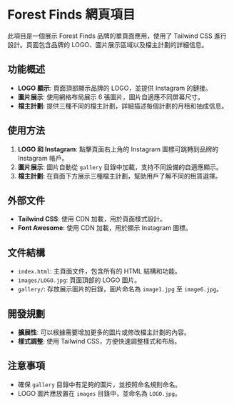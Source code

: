 # Forest Finds 網頁項目

此項目是一個展示 Forest Finds 品牌的單頁面應用，使用了 Tailwind CSS 進行設計。頁面包含品牌的 LOGO、圖片展示區域以及檔主計劃的詳細信息。

## 功能概述

- **LOGO 顯示**: 頁面頂部顯示品牌的 LOGO，並提供 Instagram 的鏈接。
- **圖片展示**: 使用網格布局展示 6 張圖片，圖片自適應不同屏幕尺寸。
- **檔主計劃**: 提供三種不同的檔主計劃，詳細描述每個計劃的月租和抽成信息。

## 使用方法

1. **LOGO 和 Instagram**: 點擊頁面右上角的 Instagram 圖標可跳轉到品牌的 Instagram 帳戶。
2. **圖片展示**: 圖片自動從 `gallery` 目錄中加載，支持不同設備的自適應顯示。
3. **檔主計劃**: 在頁面下方展示三種檔主計劃，幫助用戶了解不同的租賃選擇。

## 外部文件

- **Tailwind CSS**: 使用 CDN 加載，用於頁面樣式設計。
- **Font Awesome**: 使用 CDN 加載，用於顯示 Instagram 圖標。

## 文件結構

- `index.html`: 主頁面文件，包含所有的 HTML 結構和功能。
- `images/LOGO.jpg`: 頁面頂部的 LOGO 圖片。
- `gallery/`: 存放展示圖片的目錄，圖片命名為 `image1.jpg` 至 `image6.jpg`。

## 開發規劃

- **擴展性**: 可以根據需要增加更多的圖片或修改檔主計劃的內容。
- **樣式調整**: 使用 Tailwind CSS，方便快速調整樣式和布局。

## 注意事項

- 確保 `gallery` 目錄中有足夠的圖片，並按照命名規則命名。
- LOGO 圖片應放置在 `images` 目錄中，並命名為 `LOGO.jpg`。

